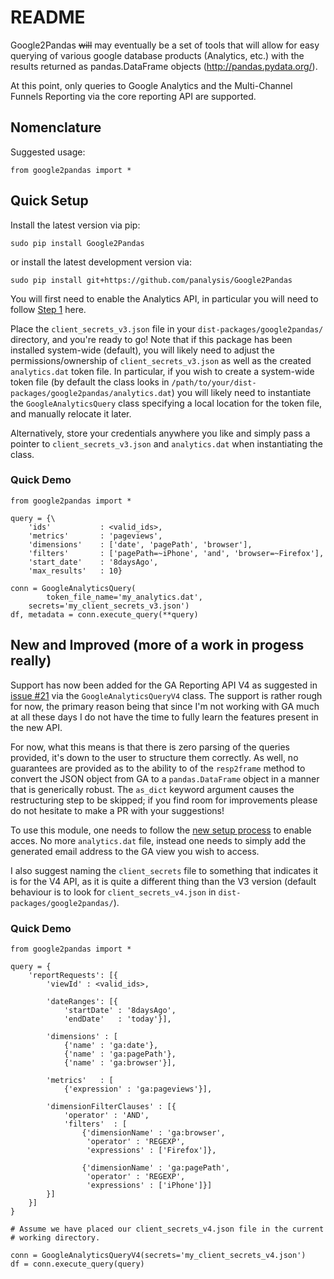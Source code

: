# README

Google2Pandas ~~will~~ may eventually be a set of tools that will allow for easy querying
of various google database products (Analytics, etc.) with the results returned as 
pandas.DataFrame objects (http://pandas.pydata.org/).

At this point, only queries to Google Analytics and the Multi-Channel Funnels Reporting via
the core reporting API are supported.

## Nomenclature
Suggested usage: 

```
from google2pandas import *
```

## Quick Setup
Install the latest version via pip:

```
sudo pip install Google2Pandas
```

or install the latest development version via:

```
sudo pip install git+https://github.com/panalysis/Google2Pandas
```

You will first need to enable the Analytics API, in particular you will
need to follow [Step 1](https://developers.google.com/analytics/devguides/reporting/core/v3/quickstart/installed-py) here.

Place the `client_secrets_v3.json` file in your `dist-packages/google2pandas/` directory,
and you're ready to go!  Note that if this package has been installed system-wide
(default), you will likely need to adjust the permissions/ownership of 
`client_secrets_v3.json` as well as the created `analytics.dat` token file. In 
particular, if you wish to create a system-wide token file (by default the class
looks in `/path/to/your/dist-packages/google2pandas/analytics.dat`) you will likely
need to instantiate the `GoogleAnalyticsQuery` class specifying a local location
for the token file, and manually relocate it later.

Alternatively, store your credentials anywhere you like and simply pass a pointer
to `client_secrets_v3.json` and `analytics.dat` when instantiating the class.

### Quick Demo
```
from google2pandas import *

query = {\
    'ids'           : <valid_ids>,
    'metrics'       : 'pageviews',
    'dimensions'    : ['date', 'pagePath', 'browser'],
    'filters'       : ['pagePath=~iPhone', 'and', 'browser=~Firefox'],
    'start_date'    : '8daysAgo',
    'max_results'   : 10}
    
conn = GoogleAnalyticsQuery(
        token_file_name='my_analytics.dat',
	secrets='my_client_secrets_v3.json')
df, metadata = conn.execute_query(**query)
```

## New and Improved (more of a work in progess really)
Support has now been added for the GA Reporting API V4 as suggested in [issue #21](https://github.com/panalysis/Google2Pandas/issues/21) via the `GoogleAnalyticsQueryV4`
class. The support is rather rough for now, the primary reason being that since I'm
not working with GA much at all these days I do not have the time to fully learn the
features present in the new API.

For now, what this means is that there is zero parsing of the queries provided,
it's down to the user to structure them correctly. As well, no guarantees are
provided as to the ability to of the `resp2frame` method to convert the JSON object
from GA to a `pandas.DataFrame` object in a manner that is generically robust. The
`as_dict` keyword argument causes the restructuring step to be skipped; if you find
room for improvements please do not hesitate to make a PR with your
suggestions!

To use this module, one needs to follow the [new setup process](https://developers.google.com/analytics/devguides/reporting/core/v4/quickstart/service-py)
to enable acces. No more `analytics.dat` file, instead one needs to simply add the
generated email address to the GA view you wish to access.

I also suggest naming the `client_secrets` file to something that indicates it
is for the V4 API, as it is quite a different thing than the V3 version (default
behaviour is to look for `client_secrets_v4.json` in `dist-packages/google2pandas/`).

### Quick Demo
```
from google2pandas import *

query = {
    'reportRequests': [{
        'viewId' : <valid_ids>,
        
        'dateRanges': [{
            'startDate' : '8daysAgo',
            'endDate'   : 'today'}],
            
        'dimensions' : [
            {'name' : 'ga:date'}, 
            {'name' : 'ga:pagePath'},
            {'name' : 'ga:browser'}],
            
        'metrics'   : [
            {'expression' : 'ga:pageviews'}],
            
        'dimensionFilterClauses' : [{
            'operator' : 'AND',
            'filters'  : [
                {'dimensionName' : 'ga:browser',
                 'operator' : 'REGEXP',
                 'expressions' : ['Firefox']},
                 
                {'dimensionName' : 'ga:pagePath',
                 'operator' : 'REGEXP',
                 'expressions' : ['iPhone']}]
        }]
    }]
}
    
# Assume we have placed our client_secrets_v4.json file in the current
# working directory.

conn = GoogleAnalyticsQueryV4(secrets='my_client_secrets_v4.json')
df = conn.execute_query(query)
```
